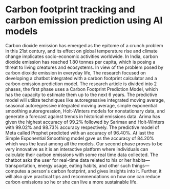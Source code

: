 # Carbon footprint tracking and carbon emission prediction using AI models

Carbon dioxide emission has emerged as the epitome of a crunch problem in this 21st century, and its effect on global temperature rise and climate change implicates socio-economic activities worldwide. In India, carbon dioxide emission has reached 1.80 tonnes per capita, which is posing a threat to living creatures and ecosystems. In view of the problem posed by carbon dioxide emission in everyday life, The research focused on developing a chatbot integrated with a carbon footprint calculator and a carbon emission prediction model. The research article is divided into 2 phases, the first phase uses a Carbon Footprint Prediction Model, which has the capacity to estimate them up to the next 6 years. The predictive model will utilize techniques like autoregressive integrated moving average, seasonal autoregressive integrated moving average, simple exponential smoothing autoregression, Holt-Winters models for nonstationary data, and generate a forecast against trends in historical emissions data. Arima has given the highest accuracy of 99.2% followed by Sarimax and Holt-Winters with 99.02% and 98.73% accuracy respectively. The predictive model of Meta called Prophet predicted with an accuracy of 96.40%. At last the Simple Exponential Smoothing model gave us the accuracy of 84.20% which was the least among all the models. Our second phase proves to be very innovative as it is an interactive platform where individuals can calculate their carbon emissions with some real time data collected. The chatbot asks the user for real-time data related to his or her habits—transportation, energy usage, eating habits, and other such things—computes a person's carbon footprint, and gives insights into it. Further, it will also give practical tips and recommendations on how one can reduce carbon emissions so he or she can live a more sustainable life.
